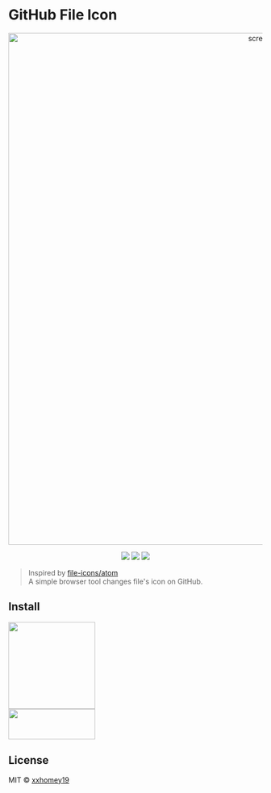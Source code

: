 # GitHub File Icon

<p align=center>
<img width="1013" alt="screen shot" src="https://user-images.githubusercontent.com/12113222/34595351-31adce0a-f212-11e7-860a-c2ada55536c8.png">
</p>
<p align=center>
<a target="_blank" href="https://travis-ci.org/xxhomey19/github-file-icon" title="Build Status"><img src="https://travis-ci.org/xxhomey19/github-file-icon.svg?branch=master"></a>
<a target="_blank" href="https://opensource.org/licenses/MIT" title="License: MIT"><img src="https://img.shields.io/badge/License-MIT-blue.svg"></a>
<a target="_blank" href="http://makeapullrequest.com" title="PRs Welcome"><img src="https://img.shields.io/badge/PRs-welcome-brightgreen.svg"></a>
</p>

> Inspired by [file-icons/atom](https://github.com/file-icons/atom) <br>
> A simple browser tool changes file's icon on GitHub.

## Install

<a href="https://chrome.google.com/webstore/detail/github-file-icon/ficfmibkjjnpogdcfhfokmihanoldbfe">
  <img border="0" src="https://developer.chrome.com/webstore/images/ChromeWebStore_BadgeWBorder_v2_496x150.png" width="172">
</a>
<br/>
<a href="https://addons.mozilla.org/en-US/firefox/addon/github-file-icon/">
<img border="0" src="https://addons.cdn.mozilla.net/static/img/addons-buttons/AMO-button_1.png" width="172" height="60">
</a>

## License

MIT © [xxhomey19](https://github.com/xxhomey19)
